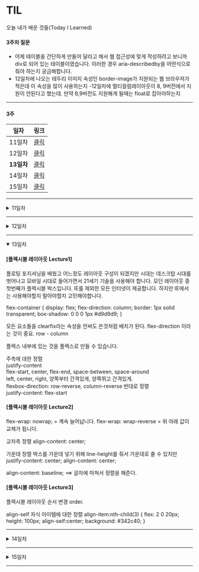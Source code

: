 # TIL
오늘 내가 배운 것들(Today I Learned)   

#### 3주차 질문
- 어제 테이블을 간단하게 만들어 달라고 해서 웹 접근성에 맞게 작성하려고 보니까 div로 되어 있는 테이블이였습니다. 이러한 경우 aria-describedby을 어떤식으로 줘야 하는지 궁금해합니다.
- 12일차에 나오는 테두리 이미지 속성인 border-image가 지원되는 웹 브라우저가 적은데 이 속성을 많이 사용하는지 
-12일차에 멀티컬럼레이아웃이 8, 9버전에서 지원이 안된다고 했는데. 만약 8,9버전도 지원해게 될때는 float로 잡아야하는지

--------------------------------------------------

#### 3주 

| 일차                    | 링크                      |
| --------------------- | ----------------------- |
| 11일차                  | <a href="#11day">클릭</a> |
| 12일차                  | <a href="#12day">클릭</a> |
| <strong>13일차</strong> | <a href="#13day">클릭</a> |
| 14일차                  | <a href="#14day">클릭</a> |
| 15일차                  | <a href="#15day">클릭</a> |

---------------------------------------------------
<details id="11day">
  <summary>11일차</summary>

  #### [2D 트랜스폼]   
  뷰포트의 너비값과 높이값 (vh, vx)
  ```
  height {
    height: 100vh; -> 사용자가 보는 화면 vh
  }
  ```

  2D 트랜스폼 
  ```
  // 회전 
  rotateX()
  rotateY()
  rotate(x, y)

  // 크기 
  scaleX()
  scaleY()
  scale(x, y)
  
  // 이동
  translateX()
  translateY()
  translate(x, y)

  // 비틈
  skewX()
  skewY()
  ```

  예제
  ```
  .handline {
    position: absolute;
    top: 100px;
    left: 50%;
    margin-left: -156px;
    transform: rotate(0deg); /* degree각도, 라디안: radian */
    transform: rotate(0.5turn); /* 반바퀴 회전 */
  }

  .sonic-adventure {
    position: relative;
    background: #ffff00;
    height: inherit;     -- 부모 요소로 부터 높이 상속 
  }

  .headline {
    position: absolute;
    top: 100px;
    left: 50%;
    margin-left: -156px;
  }

  .sonic {
    position: absolute;
    bottom: 120px;
    left: 50%;
    margin-left: -136.5px;
    transform-origin: 0% 0%; -- 중심충 교체
    transform: scale(1.2) translateX(-40px) translateY(-140px) rotate(10deg)

  }

  .desc {
    position: absolute;
    top: 480px;
    transform: rotate(-80deg) translate(180px, 90px);
    width: 280px;
    text-align: right;
    color: #005baa;
  }
  ```


  #### [트랜지션]  
  
  CSS 트랜지션(Transition): IE 10+
  ```
  transition-property       트랜지션 속성
  transtion-duration        트랜지션 시간
  transtion-timing-function 트랜지션 타이밍 함수
  transtion-delay           트랜지션 지연시간
  transition                트랜지션 속기형
  ```

  ```
  .headline {
    position: absolute;
    top: 40px;
    left: 50%;
    margin-left: -156px;
    transition-property: top, transform;
    transition-duration: 0.45s, 0.8s;
    /* transition-timing-function: lineor */
     transition-timing-function: cubic-bezier(0.895, 0.030, 0.685, 0.220); /* easeInQuart */
    transition-delay: 0.4s, 0.4s;
  }

  .sonic-adventure:hover .headline {
    /* 종료상태 (final state) */
    top: 100px;
    transform: rotate(10deg);
  }
  ```

  easeInOutCubic을 사용하기 위해서는 Compass Ceaser 플러그인을 사용해야합니다.
  https://matthewlein.com/tools/ceaser
  해당 transtion 속도를 보여주는 사이트
  easings.net

  외우기에는 힘들기 때문에 가져다가 사용해야 됩니다.
  
  ```
  사용할 수 있는 타임함수들은 line, ease, ease-in, ease-out, ease-in-out가 있습니다.
  이것 이외의 속성은 큐빅베이저라는 속성을 써야합니다. 시저라는 홈페이지에서 사용.
  ```

  ```
  transition 사용법
  transition: top 0.4 ease, transform 0.6s ease-in-out 0.4s;
  
  모든 것의 애니메이션을 줄때
  transition: all 0.4s ease-out 0.32s;
  ```
  이야 이쁘다;
  https://codepen.io/yamoo9/full/qoOGdg

  #### [애니메이션]    

  애니메이션(Animation)
  ```
  animation-name            애니메이션 이름
  animation-duration        애니메이션 시간
  animation-timing-function 애니메이션 타이밍 함수
  animation-delay           애니메이션 지연시간
  animation-direction       애니메이션 종료 후, 진행 (순/역) 방향
  animation-iteration-count 애니메이션 반복 횟수 (infinite: 무한반복)
  animation-play-state      애니메이션 재생 / 일시정지 설정
  animation-fill-mode       애니메이션 시작 전/종료 후 키프레임 설정 (forwards: 유지)
  animation                 애니메이션 속기형

  .sonic {
    position: absolute;
    bottom: 10px;
    left: 10px;
    width: 100px;
    height: auto;
    animation-name: sonic-running;
    animation-duration: 1s;
    animation-timing-function: linear;
    animation-iteration-count: 2; -- 무한 반복 infinite
    animation-direction: alternate;
    animation-fill-mode: forwords -- backwards
    animation-delay: 400ms;
  }

  .sonic {
    position: absolute;
    bottom: 10px;
    left: 10px;
    width: 100px;
    height: auto;
    animation: 
      0.5s
      ease-in
      forwards
      0.2s;
  }


  .sonic-adventure:active .sonic {
    animation-play-state: paused;
  }

  .sonic.is-run  { animation-name: sonic-running }
  .sonic.is-jump { animation-name: sonic-jump }


  /* 애니메이션 정의 */
  @keyframes sonic-running {
    to {
      transform: translateX(740px);
    }
  }

  @keyframes sonic-jump {
    50% {
      transform: translateY(-140px);
    }
    100% {
      transform: translateY(0);
    }
  }
  ```
  애니메이션 사용법
  https://developer.mozilla.org/ko/docs/Web/CSS/animation


  #### [3D 트랜스폼]   

  ```
  CSS 3D 트랜스폼(Transforms)
  
  <트랜스폼을 적용할 요소에 적용 하는 속성>
 
  transform-origin
  backface-visibility
 
  회전 시키는 부분
  rotateX()
  rotateY()
  rotateZ()
  rotate3d()
  
  위치이동
  translateX()
  translateY()
  translateZ()
  translate3d()
 
  확대
  scaleX()
  scaleY()
  scaleZ()
  scale3d()
 
  비틀기
  skewX()
  skewY()
  skew()

  perspective 원근
  
  <자식 요소를 3D 처리할 부모 요소에 설정>
 
  perspective
  perspective-origin
  transform-style: preserve-3d (요소의 자식이 3D 공간에 배치)
 
  ```
  3D 트랜스폼 같은 경우 어려워서 여러번 공부를 해야할 것같다.
  https://webclub.tistory.com/622

</details>

---------------------------------------------------

<details id="12day">
  <summary>12일차</summary>

  #### [그레디언트] 

  ```
  overflow-x: hidden;
  min-height: 100vh;
  /*
    yellow:            #f7e763
    dark-yellow:       #5d5a40
    orange:            #fe8201
    orange-red:        #ff3400
    dark-orange:       #64471d
    blue-violet:       #6c52da
    dark-blue-violet:  #3a2c76
    cyan:              #45d5bf
    dark-cyan:         #1f685d
    black:             #2e2f32
   */
  background: #ff3400;
  
  /* 선형 그레디언트 ----------------------------- */
  
  background: linear-gradient(180deg, #ff3400, #f7e763);
  https://aboooks.tistory.com/362 - gradient에 대한 설명
  to left, to right, to top, to bottom

  만약 가운데 색깔을 추가하고 싶다면 왼쪽 가운데 오른쪽 순으로 적어주면 됨.
  background: linear-gradient(45deg, #ff3400, #45d5bf, #f7e763);

  퍼센트를 주게 되면 퍼센트만큼 색을 받을 수 있음.
  background: linear-gradient(
    45deg, 
    #6c52da 25%,
    #ff3400 25%, 
    #ff3400 50%, 
    #45d5bf 50%,
    #45d5bf 75%,
    #f7e763 75%,
    #f7e763
  );

  -> 하지만 세밀한 각도를 위해서 deg로 잡아주는게 중요하다고 생각합니다.

  /* 원형 그레디언트 ----------------------------- */
  기존적인 문법은 동일.
  background: radial-gradient(#6c52da 50%, #2e2f32 50%);

  세로가 너무 길어서 타원형태로 나올때 circle이라는 것을 적어주면 됨
  background: radial-gradient(circle,#6c52da 50%, #2e2f32 50%);

  이것도 동일하게 색깔을 지정할 수 있습니다.
  background: radial-gradient(circle, #f7e763 25%,#6c52da 25%, #6c52da 50%,#2e2f32 50%);

  background: radial-gradient(
    circle closest-side, // farthest-corner 기본값 (가장멀리있는 코너까지 확장)
    #f7e763,
    #6c52da,
    #2e2f32);

  /* 배경 패턴 --------------------------------- */
  /* url("//goo.gl/B6SfbX") */
  background: url("//goo.gl/B6SfbX")
  background-size: 90px;

  /* 오버레이 그레디언트 -------------------------- */
  /* 멀티 배경 테크닉 활용 */
   background: 
    linear-gradient(45deg, hsla(12, 100%, 50%, 0.2), hala(54, 90%, 68% 0.2)),
    url("//goo.gl/B6SfbX")
    background-size: contain, 120px;

  contain : 배경을 사용하는 요소를 벗어나지 않는 최대 크기로 이미지를 확대 또는 축소합니다. 가로 세로 비율을 유지합니다.

  /* 멀티 그레디언트 ----------------------------- */
  background:
    radial-gradient(circle at 50% 0, rgba(255,0,0,0.45), rgba(255,0,0,0) 65.70%)
    radial-gradient(circle at 6.7% 75%, rgba(0,255,0,0.45), rgba(255,0,0,0) 65.70%)
    radial-gradient(circle at 93.3% 75%, rgba(0,0,255,0.45), rgba(255,0,0,0) 65.70%)
    url("//goo.gl/B6SfbX")
  /* 반복 그레디언트 ----------------------------- */
  background: repeating-linear-gradient(
    -45deg,
    #f7e763,
    #f7e763 10px,
    #5d5a40 10px,
    #5d5a40 20px
  );
  background: repeating-radial-gradient(
    circle at 50% 50%,
    #f7e763,
    #f7e763 10px,
    #5d5a40 10px,
    #5d5a40 20px
  );

  박스 그림자 설정
  box-shadow: 0 0 0 1px #3f3f3f;

  둥근 테두리 설정
  border-radius: 170px 0 0 170px;
  border-radius: 6px;

  **
  광택 효과 설정
  background:
    linear-gradient(
      148deg,
      rgba(255, 255, 255, 0) 20%,
      rgba(255, 255, 255, 0.15) 47%,
      rgba(255, 255, 255, 0.3) 47%,
      rgba(255, 255, 255, 0.3) 47.1%,
      transparent 47.1%
    )
  ```  

  #### [보더 이미지]  
  테두리를 이미지로 넣어줄 수 있는데 아직 많이 지원을 하지 않습니다.

    ```
    [문법]

    border-image: source [slice / width / outset] repeat]

    border-image-source
    border-image-slice

    - slice
      슬라이스는 이미지와 상, 하, 좌, 우 가장자리 오프셋을 설정합니다.
      보더 이미지를 9개 영역으로 나눌 수 있습니다.

    - width
      요소의 상/우/하/좌 테두리 이미지 너비(width)를 설정합니다. 
      실제 테두리의 영향을 받지 않고 이미지는 맨위에 배치됩니다. 
      단위 없는 값을 사용할 경우, 요소의 테두리 너비에 곱하여 오프셋합니다.

    - outset (테두리와 콘텐츠 사이 안쪽 여백 크기 조정)
      테두리 이미지를 주어진 값 만큼 패딩(안쪽) 영역을 설정합니다.
      단위 없는 값을 사용할 경우, 요소의 테두리 너비에 곱하여 오프셋합니다.

    [reqeat설정]
    - stretch (기본값) 잡아다 땡겨줍니다.
    - repeat  반복이 됩니다. (끈어진 느낌이 납니다.)
    - round   반복된 부분을 잡아 댕겨서 자연스럽게 해줍니다.
    - space

    border-image: linear-gradient(-45deg, #00b9e9, #f98b14, #503370) 20;
    ```

  #### 멀티 컬럼 레이아웃
  
  ```
  **참고
  .magazine-section:after {
    content: '';
    display: block;
    clear: both;
  }


  float로 하게 되면 디바이스의 width가 바낄때마다 길이를 조절해줘야 합니다.
  이러한 문제점을 위해 기능이 있는데요. 8버전, 9버전에서는 사용할 수 없습니다.

  실습
  .magazine-section {
    margin: 6rem 0;
    /* column-count: 4; */ 모바일 경우 찌그러지기 땜에 width를 사용.
    /* column-width: 480px; */
    columns: 320px auto -- 속경 4 auto
    동시에 설정 가능 : 320px 4

    column-gap: 2em;
    column-rule: 1px solid #dcdcdc;
  }

  컬럼의 제목같은 경우 너무 따로 노는 느낌이 드니까 column-spen: all 을 이용해 병합된 것 같은 효과를 줄 수 있음.

  컬럼 개수 또는 폭 설정
  column-count
  column-width
  columns (속기형 작성법)

  영상 강의에서는 column-count와 column-width 값을 동시 설정하지 말라고 안내했지만,
  동시 설정 가능합니다. (참고: https://goo.gl/yo1P1s)

  [예시]
  columns: 12em;       // column-width: 12em; column-count: auto
  columns: auto 12em;  // column-width: 12em; column-count: auto
  columns: 2;          // column-width: auto; column-count: 2
  columns: 2 auto;     // column-width: auto; column-count: 2
  columns: auto;       // column-width: auto; column-count: auto
  columns: auto auto;  // column-width: auto; column-count: auto
  columns: 12 320px;   // column-width: 320px; column-count: 12
     
  // 컬럼 간격 또는 구분 선 설정
  column-gap
  column-rule
  column-rule-color
  column-rule-style
  column-rule-width

  // 컬럼 병합
  column-span

  // 컬럼 채우기
  column-fill
  ```
</details>

---------------------------------------------------

<details open id="13day">
  <summary>13일차</summary>

  #### [플렉시블 레이아웃 Lecture1]   
  플로팅 포지셔닝을 배웠고 어느정도 레이아웃 구성이 되겠지만 시대는 데스크탑 시대를 벗어나고 모바일 시대로 들어가면서 21세기 기술을 사용해야 합니다.
  모던 레이아웃 중 첫번째가 플렉시블 박스입니다.
  IE를 제외한 모든 인터넷이 제공합니다. 하지만 IE에서는 사용해야할지 말아야할지 고민해야합니다.
  
  fiex-container {
    display: flex;
    flex-direction: column;
    border: 1px solid transparent;
    box-shadow: 0 0 0 1px #d9d9d9;
  }

  모든 요소들을 clearfix라는 속성을 안써도 쓴것처럼 배치가 된다.
  flex-direction 이라는 것이 중요. row - column

  플렉스 내부에 있는 것을 플렉스로 만들 수 있습니다.

  주측에 대한 정렬  
  justify-content  
  flex-start, center, flex-end, space-between, space-around  
  left, center, right, 양쪽부터 간격있게, 양쪽뛰고 간격있게.  
  flexbox-direction: row-reverse, column-reverse 반대로 정렬  
  justify-content: flex-start  

  #### [플렉시블 레이아웃 Lecture2]  
  flex-wrap: nowrap; = 계속 늘어납니다.
  flex-wrap: wrap-reverse = 위 아래 값이 교체가 됩니다.

  교차측 정렬
  align-content: center;

  가운데 정렬
  박스를 가운데 넣기 위해 line-height를 줘서 가운데로 줄 수 있지만
  justify-content: center;
  align-content: center;

  align-content: baseline; ==> 글자에 마쳐서 정렬을 해준다.


  #### [플렉시블 레이아웃 Lecture3]  
  플렉시블 레이아웃 순서 변경 order.

  align-self 자식 아이템에 대한 정렬
  align-item:nth-child(3) {
    flex: 2 0 20px;
    height: 100px;
    align-self:center;
    background: #342c40;
  }

</details>

---------------------------------------------------

<details id="14day">
  <summary>14일차</summary>

  #### [그리드 레이아웃 Lecture1]   

  #### [그리드 레이아웃 Lecture2] 

  #### [그리드 레이아웃 Lecture3] 

  #### [그리드 레이아웃 Lecture4] 

</details>

---------------------------------------------------

<details id="15day">
  <summary>15일차</summary>

  #### [그리드 레이아웃 Lecture5] 

  #### [그리드 레이아웃 Lecture6] 

  #### [그리드 레이아웃 Lecture7] 

  #### [그리드 레이아웃 Lecture8] 

</details>

---------------------------------------------------